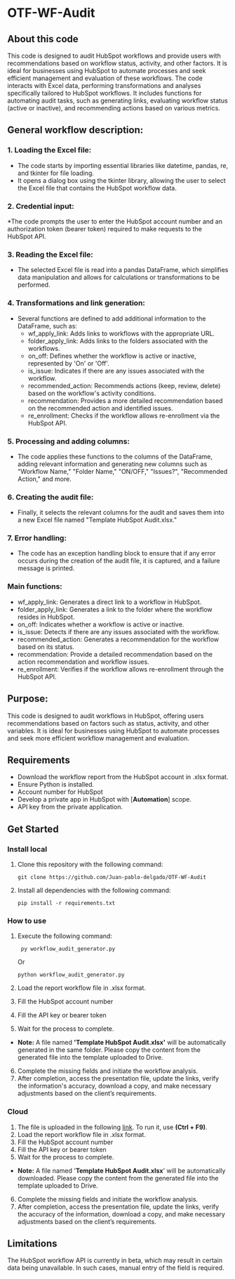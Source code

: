 # OTF-WF-Audit

## About this code
This code is designed to audit HubSpot workflows and provide users with recommendations based on workflow status, activity, and other factors. It is ideal for businesses using HubSpot to automate processes and seek efficient management and evaluation of these workflows. The code interacts with Excel data, performing transformations and analyses specifically tailored to HubSpot workflows. It includes functions for automating audit tasks, such as generating links, evaluating workflow status (active or inactive), and recommending actions based on various metrics.
## General workflow description:
### 1. Loading the Excel file:

* The code starts by importing essential libraries like datetime, pandas, re, and tkinter for file loading.
* It opens a dialog box using the tkinter library, allowing the user to select the Excel file that contains the HubSpot workflow data.

### 2. Credential input:

*The code prompts the user to enter the HubSpot account number and an authorization token (bearer token) required to make requests to the HubSpot API.

### 3. Reading the Excel file:

* The selected Excel file is read into a pandas DataFrame, which simplifies data manipulation and allows for calculations or transformations to be performed.

### 4. Transformations and link generation:

* Several functions are defined to add additional information to the DataFrame, such as:
  * wf_apply_link: Adds links to workflows with the appropriate URL.
  * folder_apply_link: Adds links to the folders associated with the workflows.
  * on_off: Defines whether the workflow is active or inactive, represented by 'On' or 'Off'.
  * is_issue: Indicates if there are any issues associated with the workflow.
  * recommended_action: Recommends actions (keep, review, delete) based on the workflow's activity conditions.
  * recommendation: Provides a more detailed recommendation based on the recommended action and identified issues.
  * re_enrollment: Checks if the workflow allows re-enrollment via the HubSpot API.

### 5. Processing and adding columns:

* The code applies these functions to the columns of the DataFrame, adding relevant information and generating new columns such as "Workflow Name," "Folder Name," "ON/OFF," "Issues?", "Recommended Action," and more.

### 6. Creating the audit file:

* Finally, it selects the relevant columns for the audit and saves them into a new Excel file named "Template HubSpot Audit.xlsx."

### 7. Error handling:

* The code has an exception handling block to ensure that if any error occurs during the creation of the audit file, it is captured, and a failure message is printed.

### Main functions:
* wf_apply_link: Generates a direct link to a workflow in HubSpot.
* folder_apply_link: Generates a link to the folder where the workflow resides in HubSpot.
* on_off: Indicates whether a workflow is active or inactive.
* is_issue: Detects if there are any issues associated with the workflow.
* recommended_action: Generates a recommendation for the workflow based on its status.
* recommendation: Provide a detailed recommendation based on the action recommendation and workflow issues.
* re_enrollment: Verifies if the workflow allows re-enrollment through the HubSpot API.
  
## Purpose:
This code is designed to audit workflows in HubSpot, offering users recommendations based on factors such as status, activity, and other variables. It is ideal for businesses using HubSpot to automate processes and seek more efficient workflow management and evaluation.

## Requirements
* Download the workflow report from the HubSpot account in .xlsx format.
* Ensure Python is installed.
* Account number for HubSpot
* Develop a private app in HubSpot with [**Automation**] scope.
* API key from the private application.
  
## Get Started
### Install local
1. Clone this repository with the following command:

   ```
   git clone https://github.com/Juan-pablo-delgado/OTF-WF-Audit
   ```
   
2. Install all dependencies with the following command:

   ```
   pip install -r requirements.txt
   ```

### How to use

1. Execute the following command:

   ```
    py workflow_audit_generator.py
   ```
   Or
   ```
   python workflow_audit_generator.py
   ```

2. Load the report workflow file in .xlsx format.
3. Fill the HubSpot account number
4. Fill the API key or bearer token
5. Wait for the process to complete.

* **Note:** A file named **'Template HubSpot Audit.xlsx'** will be automatically generated in the same folder.
  Please copy the content from the generated file into the template uploaded to Drive.

6. Complete the missing fields and initiate the workflow analysis.
7. After completion, access the presentation file, update the links, verify the information's accuracy, download a copy, and make necessary adjustments based on the client’s requirements.

### Cloud
1. The file is uploaded in the following [link](https://colab.research.google.com/drive/1asxBCYoybntURk7HCu9kas6rLlqa0eUW?usp=drive_link). To run it, use **(Ctrl + F9)**.
2. Load the report workflow file in .xlsx format.
3. Fill the HubSpot account number
4. Fill the API key or bearer token
5. Wait for the process to complete.

* **Note:** A file named '**Template HubSpot Audit.xlsx**' will be automatically downloaded.
  Please copy the content from the generated file into the template uploaded to Drive.
6. Complete the missing fields and initiate the workflow analysis.
7. After completion, access the presentation file, update the links, verify the accuracy of the information, download a copy, and make necessary adjustments based on the client’s requirements.

## Limitations
The HubSpot workflow API is currently in beta, which may result in certain data being unavailable. In such cases, manual entry of the field is required.
